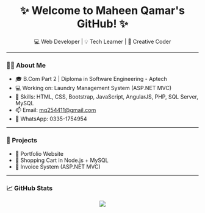 <h1 align="center">✨ Welcome to Maheen Qamar's GitHub! ✨</h1>

<p align="center">💻 Web Developer | 💡 Tech Learner | 🌟 Creative Coder</p>

---

### 👩‍💻 About Me

- 🎓 B.Com Part 2 | Diploma in Software Engineering - Aptech
- 💻 Working on: Laundry Management System (ASP.NET MVC)
- 💬 Skills: HTML, CSS, Bootstrap, JavaScript, AngularJS, PHP, SQL Server, MySQL
- 📫 Email: mq254411@gmail.com
- 📱 WhatsApp: 0335-1754954

---

### 🚀 Projects

- 🔹 Portfolio Website  
- 🔹 Shopping Cart in Node.js + MySQL  
- 🔹 Invoice System (ASP.NET MVC)

---

### 📈 GitHub Stats

<p align="center">
  <img src="https://github-readme-stats.vercel.app/api?username=maheen821&show_icons=true&theme=tokyonight" />
</p>
